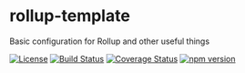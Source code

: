 # rollup-template
Basic configuration for Rollup and other useful things

[![License][asl-2.0 badge]][asl-2.0] [![Build Status][travis badge]][travis] [![Coverage Status][coverage badge]][coveralls] [![npm version][npm badge]][npm]


[Coverage badge]: https://coveralls.io/repos/github/vjrasane/rollup-template/badge.svg?service=github
[Coveralls]: https://coveralls.io/github/vjrasane/rollup-template
[ASL-2.0 badge]: https://img.shields.io/badge/License-Apache%202.0-blue.svg
[ASL-2.0]: https://opensource.org/licenses/Apache-2.0
[Travis]: https://travis-ci.org/vjrasane/rollup-template
[Travis badge]: https://travis-ci.org/vjrasane/rollup-template.svg?branch=master&service=github
[npm badge]: https://badge.fury.io/js/rollup-template.svg?service=github
[npm]: https://badge.fury.io/js/rollup-template
